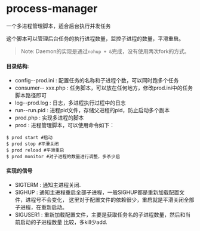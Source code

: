 # process-manager #
一个多进程管理脚本，适合后台执行并发任务

这个脚本可以管理后台任务的执行进程数量，监控子进程的数量，平滑重启。

> Note: Daemon的实现是通过`nohup + &`完成，没有使用两次fork的方式。

#### 目录结构: ###
* config--prod.ini : 配置任务的名称和子进程个数，可以同时跑多个任务
* consumer-- xxx.php : 任务脚本，可以放在任何地方，修改prod.ini中的任务脚本路径即可
* log--prod.log : 日志，多进程执行过程中的日志
* run--run.pid : 进程pid文件，存储父进程的pid，防止启动多个副本
* prod.php : 实现多进程的脚本
* prod : 进程管理脚本，可以使用命令如下：
```
$ prod start #启动
$ prod stop #平滑关闭
$ prod reload #平滑重启
$ prod monitor #对子进程的数量进行调整，多杀少启
```
#### 实现的信号
* SIGTERM : 通知主进程关闭.
* SIGHUP : 通知主进程重启全部子进程，一般SIGHUP都是重新加载配置文件，进程号不会变化，
这里对于配置文件的依赖很少，重启就是平滑关闭全部子进程，在重新启动。
* SIGUSER1 : 重新加载配置文件，主要是获取任务名的子进程数量，然后和当前启动的子进程数量
比较，多kill少add.

